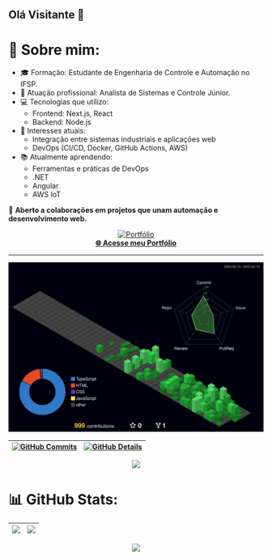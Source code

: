 ## Olá Visitante 👋

# 💫 Sobre mim:
- 🎓 Formação: Estudante de Engenharia de Controle e Automação no IFSP.
- 💼 Atuação profissional: Analista de Sistemas e Controle Júnior.
- 💻 Tecnologias que utilizo:
  - Frontend: Next.js, React
  - Backend: Node.js
- 🚀 Interesses atuais:
  - Integração entre sistemas industriais e aplicações web
  - DevOps (CI/CD, Docker, GitHub Actions, AWS)
- 📚 Atualmente aprendendo:
  - Ferramentas e práticas de DevOps
  - .NET
  - Angular
  - AWS IoT <br>
  
🤝 <strong>Aberto a colaborações em projetos que unam automação e desenvolvimento web.</strong>

<div align="center">
  <a href="https://www.g-miyata.com" target="_blank">
    <img src="https://www.g-miyata.com/_next/image?url=%2F_next%2Fstatic%2Fmedia%2FMiyata_inverted.37cfeea7.png&w=256&q=100" alt="Portfólio" width="150"/>
    <br>
    <strong>🌐 Acesse meu Portfólio</strong>
  </a>
</div>
<hr/>

![Status](./profile-3d-contrib/profile-night-green.svg)
  
 | [![GitHub Commits](http://github-profile-summary-cards.vercel.app/api/cards/productive-time?username=g-Miyata&include_all_commits=false&count_private=true&theme=github_dark&utcOffset=-3)](https://github.com/vn7n24fzkq/github-profile-summary-cards) | [![GitHub Details](http://github-profile-summary-cards.vercel.app/api/cards/profile-details?username=g-Miyata&include_all_commits=false&count_private=true&theme=github_dark)](https://github.com/vn7n24fzkq/github-profile-summary-cards) |  
 | ----------- | ----------- |

  <div align="center" >
<a href="https://skillicons.dev"   >
  <img src="https://skillicons.dev/icons?i=git,javascript,typescript,css,html,react,next,tailwind,sass,nodejs,express,nest,docker,github,linux,vercel,vite,bootstrap,mongodb,postgres,supabase,aws,jquery,arduino,sqlite,mysql,cpp,prisma" />
</a>
  <br />
</div>

# 📊 GitHub Stats:

<div align='center'>

 | ![](http://github-profile-summary-cards.vercel.app/api/cards/stats?username=g-Miyata&theme=gotham) | ![](https://nirzak-streak-stats.vercel.app/?user=g-Miyata&theme=noctis_minimus&hide_border=false) |  
 | ----------- | ----------- |

![](https://github-readme-stats.vercel.app/api/top-langs/?username=g-Miyata&theme=noctis_minimus&hide_border=false&include_all_commits=false&count_private=true&layout=compact)

</div>
